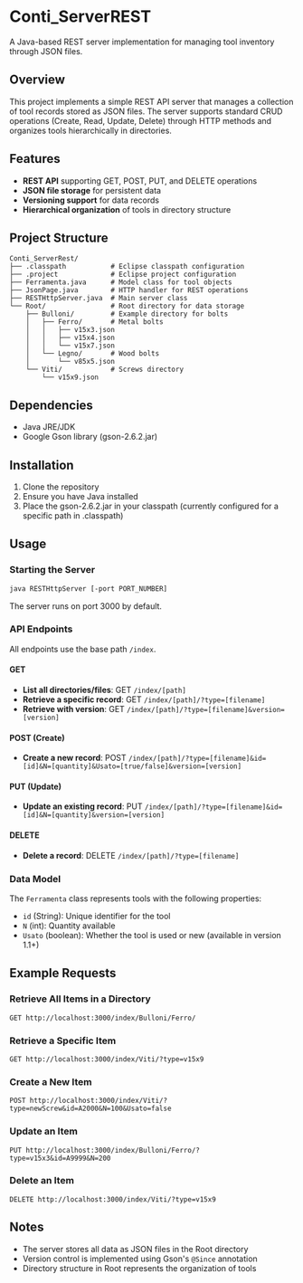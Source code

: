 # Conti_ServerREST

A Java-based REST server implementation for managing tool inventory through JSON files.

## Overview

This project implements a simple REST API server that manages a collection of tool records stored as JSON files. The server supports standard CRUD operations (Create, Read, Update, Delete) through HTTP methods and organizes tools hierarchically in directories.

## Features

- **REST API** supporting GET, POST, PUT, and DELETE operations
- **JSON file storage** for persistent data
- **Versioning support** for data records
- **Hierarchical organization** of tools in directory structure

## Project Structure

```
Conti_ServerRest/
├── .classpath           # Eclipse classpath configuration
├── .project             # Eclipse project configuration
├── Ferramenta.java      # Model class for tool objects
├── JsonPage.java        # HTTP handler for REST operations
├── RESTHttpServer.java  # Main server class
└── Root/                # Root directory for data storage
    ├── Bulloni/         # Example directory for bolts
    │   ├── Ferro/       # Metal bolts
    │   │   ├── v15x3.json
    │   │   ├── v15x4.json
    │   │   └── v15x7.json
    │   └── Legno/       # Wood bolts
    │       └── v85x5.json
    └── Viti/            # Screws directory
        └── v15x9.json
```

## Dependencies

- Java JRE/JDK
- Google Gson library (gson-2.6.2.jar)

## Installation

1. Clone the repository
2. Ensure you have Java installed
3. Place the gson-2.6.2.jar in your classpath (currently configured for a specific path in .classpath)

## Usage

### Starting the Server

```bash
java RESTHttpServer [-port PORT_NUMBER]
```

The server runs on port 3000 by default.

### API Endpoints

All endpoints use the base path `/index`.

#### GET

- **List all directories/files**: GET `/index/[path]`
- **Retrieve a specific record**: GET `/index/[path]/?type=[filename]`
- **Retrieve with version**: GET `/index/[path]/?type=[filename]&version=[version]`

#### POST (Create)

- **Create a new record**: POST `/index/[path]/?type=[filename]&id=[id]&N=[quantity]&Usato=[true/false]&version=[version]`

#### PUT (Update)

- **Update an existing record**: PUT `/index/[path]/?type=[filename]&id=[id]&N=[quantity]&version=[version]`

#### DELETE

- **Delete a record**: DELETE `/index/[path]/?type=[filename]`

### Data Model

The `Ferramenta` class represents tools with the following properties:

- `id` (String): Unique identifier for the tool
- `N` (int): Quantity available
- `Usato` (boolean): Whether the tool is used or new (available in version 1.1+)

## Example Requests

### Retrieve All Items in a Directory

```
GET http://localhost:3000/index/Bulloni/Ferro/
```

### Retrieve a Specific Item

```
GET http://localhost:3000/index/Viti/?type=v15x9
```

### Create a New Item

```
POST http://localhost:3000/index/Viti/?type=newScrew&id=A2000&N=100&Usato=false
```

### Update an Item

```
PUT http://localhost:3000/index/Bulloni/Ferro/?type=v15x3&id=A9999&N=200
```

### Delete an Item

```
DELETE http://localhost:3000/index/Viti/?type=v15x9
```

## Notes

- The server stores all data as JSON files in the Root directory
- Version control is implemented using Gson's `@Since` annotation
- Directory structure in Root represents the organization of tools
